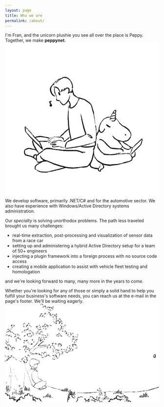 ```yaml
---
layout: page
title: Who we are
permalink: /about/
---
```

I'm Fran, and the unicorn plushie you see all over the place is Peppy. Together, we make **peppynet**.
![Working together.](/assets/images/work2_bl_transparent.gif)
We develop software, primarily .NET/C# and for the automotive sector. 
We also have experience with Windows/Active Directory systems administration.

Our _specialty_ is solving unorthodox problems. The path less traveled brought us many challenges:
- real-time extraction, post-processing and visualization of sensor data from a race car
- setting up and administering a hybrid Active Directory setup for a team of 50+ engineers
- injecting a plugin framework into a foreign process with no source code access 
- creating a mobile application to assist with vehicle fleet testing and homologation

and we're looking forward to many, many more in the years to come.

Whether you're looking for any of those or simply a solid hand to help you fulfill your business's software needs,
you can reach us at the e-mail in the page's footer. We'll be waiting eagerly.
![A nice vista to wave you goodbye.](/assets/images/f_bl_transparent.gif)
